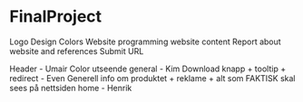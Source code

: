 # FinalProject
Logo Design
Colors
Website programming
website content
Report about website and references
Submit URL


Header - Umair
Color utseende general - Kim
Download knapp + tooltip + redirect - Even
Generell info om produktet + reklame + alt som FAKTISK skal sees på nettsiden home - Henrik
